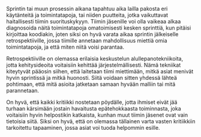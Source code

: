Sprintin tai muun prosessin aikana tapahtuu aika lailla pakosta eri käytänteitä ja toimintatapoja, tai niiden puutteita, jotka vaikuttavat haitallisesti tiimin suorituskykyyn. Tiimin jäsenille voi olla vaikeaa alkaa diagnosoida näitä toimintatapoja omatoimisesti kesken sprinttiä, kun pitäisi kirjoittaa koodiakin, joten siksi on hyvä varata aikaa sprintin jälkeiselle retrospektiiville, jossa tiimille annetaan mahdollisuus miettiä omia toimintatapoja, ja että miten niitä voisi parantaa.

Retrospektiiville on olemassa erilaisia keskustelun alullepanotekniikoita, jotta kehitysideoita voitaisiin kehittää järjestelmällisesti. Nämä tekniikat kiteytyvät pääosin siihen, että laitetaan tiimi miettimään, mitkä asiat menivät hyvin sprintissä ja mitkä huonosti. Siitä voidaan sitten yhdessä lähteä pohtimaan, että mitä asioita jatketaan samaan hyvään malliin tai mitä parannetaan.

On hyvä, että kaikki kritiikki nostetaan pöydälle, jotta ihmiset eivät jää turhaan kärsimään jostain havaitusta epätehokkaasta toiminnasta, joka voitaisiin hyvin helpostikin katkaista, kunhan muut tiimin jäsenet ovat vain tietoisia siitä. Siksi on hyvä, että on olemassa tällainen varta vasten kritiikkiin tarkoitettu tapaaminen, jossa asiat voi tuoda helpommin esille.
